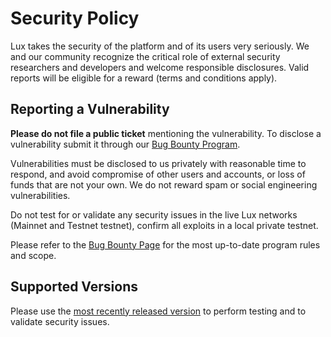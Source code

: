 # Security Policy

Lux takes the security of the platform and of its users very seriously. We and our community recognize the critical role of external security researchers and developers and welcome
responsible disclosures. Valid reports will be eligible for a reward (terms and conditions apply).

## Reporting a Vulnerability

**Please do not file a public ticket** mentioning the vulnerability. To disclose a vulnerability submit it through our [Bug Bounty Program](https://luxfi.com/bug-bounty).

Vulnerabilities must be disclosed to us privately with reasonable time to respond, and avoid compromise of other users and accounts, or loss of funds that are not your own. We do not reward spam or
social engineering vulnerabilities.

Do not test for or validate any security issues in the live Lux networks (Mainnet and Testnet testnet), confirm all exploits in a local private testnet.

Please refer to the [Bug Bounty Page](https://luxfi.com/bug-bounty) for the most up-to-date program rules and scope.

## Supported Versions

Please use the [most recently released version](https://github.com/luxfi/geth/releases/latest) to perform testing and to validate security issues.

